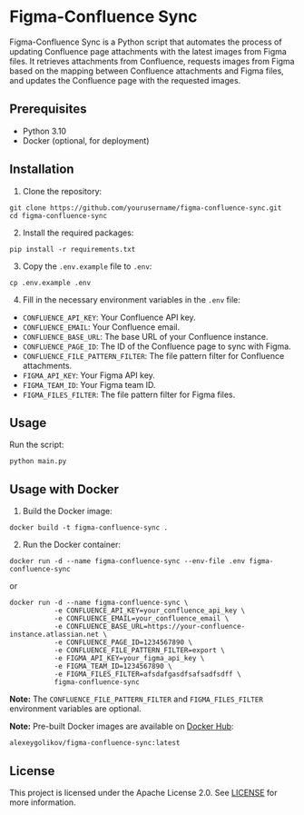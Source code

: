 # Figma-Confluence Sync

Figma-Confluence Sync is a Python script that automates the process of updating Confluence page attachments with the
latest images from Figma files. It retrieves attachments from Confluence, requests images from Figma based on the
mapping between Confluence attachments and Figma files, and updates the Confluence page with the requested images.

## Prerequisites

- Python 3.10
- Docker (optional, for deployment)

## Installation

1. Clone the repository:

```commandline
git clone https://github.com/yourusername/figma-confluence-sync.git
cd figma-confluence-sync
```

2. Install the required packages:

```commandline
pip install -r requirements.txt
```

3. Copy the `.env.example` file to `.env`:

```commandline
cp .env.example .env
```

4. Fill in the necessary environment variables in the `.env` file:

- `CONFLUENCE_API_KEY`: Your Confluence API key.
- `CONFLUENCE_EMAIL`: Your Confluence email.
- `CONFLUENCE_BASE_URL`: The base URL of your Confluence instance.
- `CONFLUENCE_PAGE_ID`: The ID of the Confluence page to sync with Figma.
- `CONFLUENCE_FILE_PATTERN_FILTER`: The file pattern filter for Confluence attachments.
- `FIGMA_API_KEY`: Your Figma API key.
- `FIGMA_TEAM_ID`: Your Figma team ID.
- `FIGMA_FILES_FILTER`: The file pattern filter for Figma files.

## Usage

Run the script:

```commandline
python main.py
```

## Usage with Docker

1. Build the Docker image:

```commandline
docker build -t figma-confluence-sync .
```

2. Run the Docker container:

```commandline
docker run -d --name figma-confluence-sync --env-file .env figma-confluence-sync
```

or

```
docker run -d --name figma-confluence-sync \
           -e CONFLUENCE_API_KEY=your_confluence_api_key \
           -e CONFLUENCE_EMAIL=your_confluence_email \
           -e CONFLUENCE_BASE_URL=https://your-confluence-instance.atlassian.net \
           -e CONFLUENCE_PAGE_ID=1234567890 \
           -e CONFLUENCE_FILE_PATTERN_FILTER=export \
           -e FIGMA_API_KEY=your_figma_api_key \
           -e FIGMA_TEAM_ID=1234567890 \
           -e FIGMA_FILES_FILTER=afsdafgasdfsafsadfsdff \
           figma-confluence-sync
```

**Note:** The `CONFLUENCE_FILE_PATTERN_FILTER` and `FIGMA_FILES_FILTER` environment variables are optional.

**Note:** Pre-built Docker images are available
on [Docker Hub](https://hub.docker.com/r/alexeygolikov/figma-confluence-sync/tags):

```alexeygolikov/figma-confluence-sync:latest```

## License

This project is licensed under the Apache License 2.0. See [LICENSE](LICENSE) for more information.
